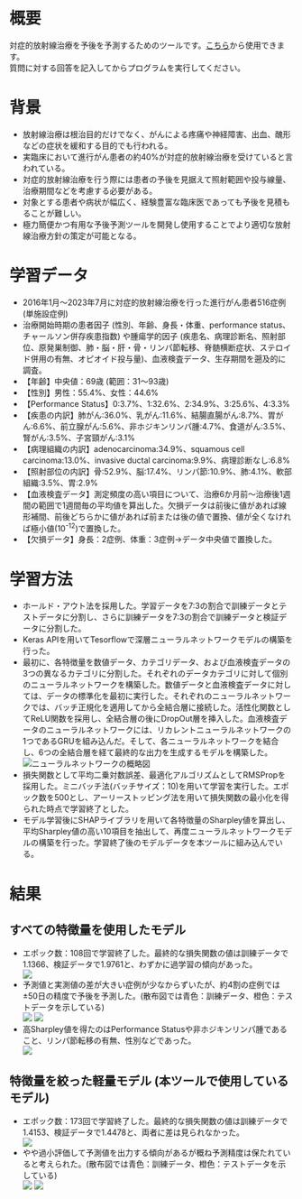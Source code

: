 # 概要
対症的放射線治療を予後を予測するためのツールです。<a href="https://colab.research.google.com/github/okazaki-7296/rt_prognosis/blob/main/predict_prognosis.ipynb">こちら</a>から使用できます。<br>
質問に対する回答を記入してからプログラムを実行してください。<br>
# 背景
<ul>
  <li>放射線治療は根治目的だけでなく、がんによる疼痛や神経障害、出血、醜形などの症状を緩和する目的でも行われる。</li>
  <li>実臨床において進行がん患者の約40%が対症的放射線治療を受けていると言われている。</li>
  <li>対症的放射線治療を行う際には患者の予後を見据えて照射範囲や投与線量、治療期間などを考慮する必要がある。</li>
  <li>対象とする患者や病状が幅広く、経験豊富な臨床医であっても予後を見積もることが難しい。</li>
  <li>極力簡便かつ有用な予後予測ツールを開発し使用することでより適切な放射線治療方針の策定が可能となる。</li>
</ul>

# 学習データ
<ul>
  <li>2016年1月～2023年7月に対症的放射線治療を行った進行がん患者516症例 (単施設症例)</li>
  <li>治療開始時期の患者因子 (性別、年齢、身長・体重、performance status、チャールソン併存疾患指数) や腫瘍学的因子 (疾患名、病理診断名、照射部位、原発巣制御、肺・脳・肝・骨・リンパ節転移、脊髄横断症状、ステロイド併用の有無、オピオイド投与量)、血液検査データ、生存期間を遡及的に調査。</li>
  <li>【年齢】中央値：69歳 (範囲：31～93歳)</li>
  <li>【性別】男性：55.4%、女性：44.6%</li>
  <li>【Performance Status】0:3.7%、1:32.6%、2:34.9%、3:25.6%、4:3.3%</li>
  <li>【疾患の内訳】肺がん:36.0%、乳がん:11.6%、結腸直腸がん:8.7%、胃がん:6.6%、前立腺がん:5.6%、非ホジキンリンパ腫:4.7%、食道がん:3.5%、腎がん:3.5%、子宮頸がん:3.1%</li>
  <li>【病理組織の内訳】adenocarcinoma:34.9%、squamous cell carcinoma:13.0%、invasive ductal carcinoma:9.9%、病理診断なし:6.8%</li>
  <li>【照射部位の内訳】骨:52.9%、脳:17.4%、リンパ節:10.9%、肺:4.1%、軟部組織:3.5%、胃:2.9%</li>
  <li>【血液検査データ】測定頻度の高い項目について、治療6か月前～治療後1週間の範囲で1週間毎の平均値を算出した。欠損データは前後に値があれば線形補間、前後どちらかに値があれば前または後の値で置換、値が全くなければ極小値(10<sup>-12</sup>)で置換した。</li>
  <li>【欠損データ】身長：2症例、体重：3症例→データ中央値で置換した。
</ul>

# 学習方法
<ul>
  <li>ホールド・アウト法を採用した。学習データを7:3の割合で訓練データとテストデータに分割し、さらに訓練データを7:3の割合で訓練データと検証データに分割した。</li>
  <li>Keras APIを用いてTesorflowで深層ニューラルネットワークモデルの構築を行った。</li>
  <li>最初に、各特徴量を数値データ、カテゴリデータ、および血液検査データの3つの異なるカテゴリに分割した。それぞれのデータカテゴリに対して個別のニューラルネットワークを構築した。数値データと血液検査データに対しては、データの標準化を最初に実行した。それぞれのニューラルネットワークでは、バッチ正規化を適用してから全結合層に接続した。活性化関数としてReLU関数を採用し、全結合層の後にDropOut層を挿入した。血液検査データのニューラルネットワークには、リカレントニューラルネットワークの1つであるGRUを組み込んだ。そして、各ニューラルネットワークを結合し、6つの全結合層を経て最終的な出力を生成するモデルを構築した。</li>
  <img src="https://raw.githubusercontent.com/okazaki-7296/rt_prognosis/main/nn_model.png" widht="300px" alt="ニューラルネットワークの概略図">
  <li>損失関数として平均二乗対数誤差、最適化アルゴリズムとしてRMSPropを採用した。ミニバッチ法(バッチサイズ：10)を用いて学習を実行した。エポック数を500とし、アーリーストッピング法を用いて損失関数の最小化を得られた時点で学習終了とした。</li>
  <li>モデル学習後にSHAPライブラリを用いて各特徴量のSharpley値を算出し、平均Sharpley値の高い10項目を抽出して、再度ニューラルネットワークモデルの構築を行った。学習終了後のモデルデータを本ツールに組み込んでいる。</li>
</ul>

# 結果
## すべての特徴量を使用したモデル
<ul>
  <li>エポック数：108回で学習終了した。最終的な損失関数の値は訓練データで1.1366、検証データで1.9761と、わずかに過学習の傾向があった。</li>
  <img src="https://raw.githubusercontent.com/okazaki-7296/rt_prognosis/main/loss_normalmodel.png">
  <li>予測値と実測値の差が大きい症例が少なからずいたが、約4割の症例では±50日の精度で予後を予測した。(散布図では青色：訓練データ、橙色：テストデータを示している)</li>
  <img src="https://raw.githubusercontent.com/okazaki-7296/rt_prognosis/main/scatter_normalmodel.png">
  <img src="https://raw.githubusercontent.com/okazaki-7296/rt_prognosis/main/histogram_normalmodel.png">
  <li>高Sharpley値を得たのはPerformance Statusや非ホジキンリンパ腫であること、リンパ節転移の有無、性別などであった。</li>
  <img src="https://raw.githubusercontent.com/okazaki-7296/rt_prognosis/main/shap_result.png">
</ul>

## 特徴量を絞った軽量モデル (本ツールで使用しているモデル)
<ul>
  <li>エポック数：173回で学習終了した。最終的な損失関数の値は訓練データで1.4153、検証データで1.4478と、両者に差は見られなかった。</li>
  <img src="https://raw.githubusercontent.com/okazaki-7296/rt_prognosis/main/loss_lightmodel.png">
  <li>やや過小評価して予測値を出力する傾向があるが概ね予測精度は保たれていると考えられた。(散布図では青色：訓練データ、橙色：テストデータを示している)</li>
  <img src="https://raw.githubusercontent.com/okazaki-7296/rt_prognosis/main/scatter_lightmodel.png">
  <img src="https://raw.githubusercontent.com/okazaki-7296/rt_prognosis/main/histogram_lightmodel.png">
</ul>
